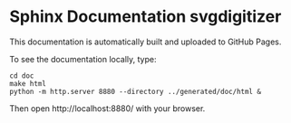 # Sphinx Documentation svgdigitizer

This documentation is automatically built and uploaded to GitHub Pages.

To see the documentation locally, type:

```
cd doc
make html
python -m http.server 8880 --directory ../generated/doc/html &
```

Then open http://localhost:8880/ with your browser.
